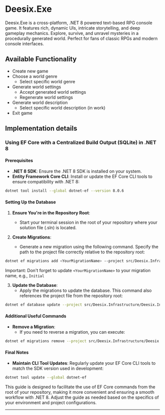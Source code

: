 # Deesix.Exe

Deesix.Exe is a cross-platform, .NET 8 powered text-based RPG console game. It features rich, dynamic UIs, intricate storytelling, and deep gameplay mechanics. Explore, survive, and unravel mysteries in a procedurally generated world. Perfect for fans of classic RPGs and modern console interfaces.

## Available Functionality

- Create new game
- Choose a world genre
   - Select specific world genre
- Generate world settings
   - Accept generated world settings
   - Regenerate world settings
- Generate world description
   - Select specific world description (in work)
- Exit game

## Implementation details

### Using EF Core with a Centralized Build Output (SQLite) in .NET 8

#### Prerequisites

- **.NET 8 SDK**: Ensure the .NET 8 SDK is installed on your system.
- **Entity Framework Core CLI**: Install or update the EF Core CLI tools to ensure compatibility with .NET 8:

```bash
dotnet tool install --global dotnet-ef --version 8.0.6
```

#### Setting Up the Database

1. **Ensure You're in the Repository Root**:
   - Start your terminal session in the root of your repository where your solution file (.sln) is located.

2. **Create Migrations**:
   - Generate a new migration using the following command. Specify the path to the project file correctly relative to the repository root:

```bash
dotnet ef migrations add <YourMigrationName> --project src/Deesix.Infrastructure/Deesix.Infrastructure.csproj
```

Important: Don't forget to update `<YourMigrationName>` to your migration name, e.g., `Initial`


3. **Update the Database**:
   - Apply the migrations to update the database. This command also references the project file from the repository root:

```bash
dotnet ef database update --project src/Deesix.Infrastructure/Deesix.Infrastructure.csproj
```

#### Additional Useful Commands

- **Remove a Migration**:
  - If you need to reverse a migration, you can execute:

```bash
dotnet ef migrations remove --project src/Deesix.Infrastructure/Deesix.Infrastructure.csproj
```

#### Final Notes

- **Maintain CLI Tool Updates**: Regularly update your EF Core CLI tools to match the SDK version used in development:

```bash
dotnet tool update --global dotnet-ef
```

This guide is designed to facilitate the use of EF Core commands from the root of your repository, making it more convenient and ensuring a smooth workflow with .NET 8. Adjust the guide as needed based on the specifics of your environment and project configurations.

---
